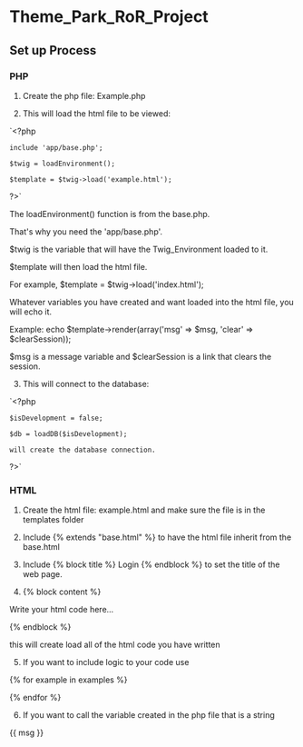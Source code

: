 # Theme_Park_RoR_Project

## Set up Process

### PHP

1. Create the php file: Example.php

2. This will load the html file to be viewed:

  `<?php
  
    include 'app/base.php';
    
    $twig = loadEnvironment();
    
    $template = $twig->load('example.html');
    
  ?>`
  
  The loadEnvironment() function is from the base.php.
  
  That's why you need the 'app/base.php'.
  
  $twig is the variable that will have the Twig_Environment loaded to it.
  
  $template will then load the html file.
  
  For example, $template = $twig->load('index.html');
  
  Whatever variables you have created and want loaded into the html file, you will echo it.
  
  Example: echo $template->render(array('msg' => $msg, 'clear' => $clearSession));
  
  $msg is a message variable and $clearSession is a link that clears the session.
    
3. This will connect to the database:

  `<?php
  
    $isDevelopment = false;
    
    $db = loadDB($isDevelopment);
    
    will create the database connection.
  ?>`


### HTML

1. Create the html file: example.html and make sure the file is in the templates folder

2. Include {% extends "base.html" %} to have the html file inherit from the base.html

3. Include {% block title %} Login {% endblock %} to set the title of the web page.

4. {% block content %}

  Write your html code here...
  
  {% endblock %}
  
  this will create load all of the html code you have written
    
5. If you want to include logic to your code use

  {% for example in examples %}
  
  {% endfor %}

6. If you want to call the variable created in the php file that is a string

  {{ msg }}
